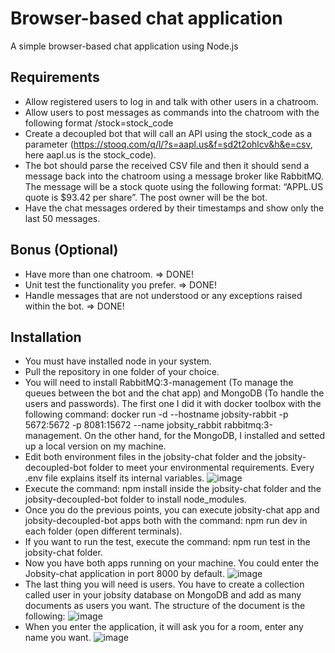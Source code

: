 # Browser-based chat application
A simple browser-based chat application using Node.js

## Requirements
  * Allow registered users to log in and talk with other users in a chatroom.
  * Allow users to post messages as commands into the chatroom with the following format /stock=stock_code
  * Create a decoupled bot that will call an API using the stock_code as a parameter (https://stooq.com/q/l/?s=aapl.us&f=sd2t2ohlcv&h&e=csv, here aapl.us is the stock_code).
  * The bot should parse the received CSV file and then it should send a message back into the chatroom using a message broker like RabbitMQ. The message will be a stock quote using the following format: “APPL.US quote is $93.42 per share”. The post owner will be the bot.
  * Have the chat messages ordered by their timestamps and show only the last 50 messages.

## Bonus (Optional)
  * Have more than one chatroom. => DONE!
  * Unit test the functionality you prefer. => DONE!
  * Handle messages that are not understood or any exceptions raised within the bot. => DONE!

## Installation
  * You must have installed node in your system.
  * Pull the repository in one folder of your choice.
  * You will need to install RabbitMQ:3-management (To manage the queues between the bot and the chat app) and MongoDB (To handle the users and passwords). The first one I did it with docker toolbox with the following command: docker run -d --hostname jobsity-rabbit -p 5672:5672 -p 8081:15672 --name jobsity_rabbit rabbitmq:3-management. On the other hand, for the MongoDB, I installed and setted up a local version on my machine.
  * Edit both environment files in the jobsity-chat folder and the jobsity-decoupled-bot folder to meet your environmental requirements. Every .env file explains itself its internal variables.
    ![image](https://user-images.githubusercontent.com/26705692/115178286-57536d80-a0a7-11eb-9ad9-0c971b34c933.png)
  * Execute the command: npm install inside the jobsity-chat folder and the jobsity-decoupled-bot folder to install node_modules.
  * Once you do the previous points, you can execute jobsity-chat app and jobsity-decoupled-bot apps both with the command: npm run dev in each folder (open different terminals).
  * If you want to run the test, execute the command: npm run test in the jobsity-chat folder.
  * Now you have both apps running on your machine. You could enter the Jobsity-chat application in port 8000 by default.
    ![image](https://user-images.githubusercontent.com/26705692/115178354-7c47e080-a0a7-11eb-837f-9a3b8f58fc40.png)
  * The last thing you will need is users. You have to create a collection called user in your jobsity database on MongoDB and add as many documents as users you want. The structure of the document is the following: 
    ![image](https://user-images.githubusercontent.com/26705692/115178926-9e8e2e00-a0a8-11eb-93b9-99830904f24b.png)
  * When you enter the application, it will ask you for a room, enter any name you want.
    ![image](https://user-images.githubusercontent.com/26705692/115178415-a13c5380-a0a7-11eb-8dee-9abaf00bc958.png)
